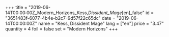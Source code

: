 +++
title = "2019-06-14T00:00:00Z_Modern_Horizons_Kess,_Dissident_Mage_[en]_false"
id = "3651483f-6077-4b4e-b2c7-9d57f22c65dc"
date = "2019-06-14T00:00:00Z"
name = "Kess, Dissident Mage"
lang = ["en"]
price = "3.47"
quantity = 4
foil = false
set = "Modern Horizons"
+++
